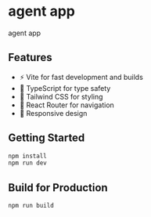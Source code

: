 # agent app

agent app

## Features

- ⚡ Vite for fast development and builds
- 🔷 TypeScript for type safety
- 🎨 Tailwind CSS for styling
- 🧭 React Router for navigation
- 📱 Responsive design

## Getting Started

```bash
npm install
npm run dev
```

## Build for Production

```bash
npm run build
```